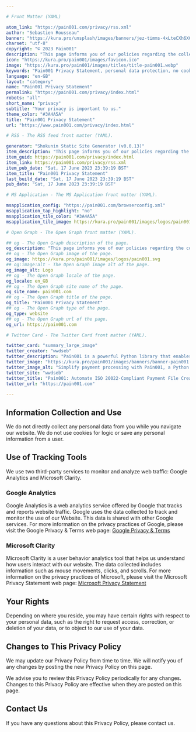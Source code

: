 ```yaml
---

# Front Matter (YAML)

atom_link: "https://pain001.com/privacy/rss.xml"
author: "Sebastien Rousseau"
banner: "https://kura.pro/unsplash/images/banners/jez-timms-4xLteCXh6X0-unsplash.jpg"
charset: "utf-8"
copyright: "© 2023 Pain001"
description: "This page informs you of our policies regarding the collection, use, and disclosure of personal data when you use our Website and the choices you have associated with that data."
icon: "https://kura.pro/pain001/images/favicon.ico"
image: "https://kura.pro/pain001/images/titles/title-pain001.webp"
keywords: "Pain001 Privacy Statement, personal data protection, no cookies policy, no personal information collection, use of Google Analytics, use of Microsoft Clarity, user behavior analytics, website traffic monitoring, user data rights, privacy policy updates."
language: "en-GB"
layout: "category"
name: "Pain001 Privacy Statement"
permalink: "https://pain001.com/privacy/index.html"
robots: "all"
short_name: "privacy"
subtitle: "Your privacy is important to us."
theme_color: "#3A4A5A"
title: "Pain001 Privacy Statement"
url: "https://www.pain001.com/privacy/index.html"

# RSS - The RSS feed front matter (YAML).

generator: "Shokunin Static Site Generator (v0.0.13)"
item_description: "This page informs you of our policies regarding the collection, use, and disclosure of personal data when you use our Website and the choices you have associated with that data."
item_guid: https://pain001.com/privacy/index.html
item_link: https://pain001.com/privacy/rss.xml
item_pub_date: "Sat, 17 June 2023 23:39:19 BST"
item_title: "Pain001 Privacy Statement"
last_build_date: "Sat, 17 June 2023 23:39:19 BST"
pub_date: "Sat, 17 June 2023 23:39:19 BST"

# MS Application - The MS Application front matter (YAML).

msapplication_config: "https://pain001.com/browserconfig.xml"
msapplication_tap_highlight: "no"
msapplication_tile_color: "#3A4A5A"
msapplication_tile_image: https://kura.pro/pain001/images/logos/pain001.svg

# Open Graph - The Open Graph front matter (YAML).

## og - The Open Graph description of the page.
og_description: "This page informs you of our policies regarding the collection, use, and disclosure of personal data when you use our Website and the choices you have associated with that data."
## og - The Open Graph image of the page.
og_image: https://kura.pro/pain001/images/logos/pain001.svg
## og:image:alt - The Open Graph image alt of the page.
og_image_alt: Logo
## og - The Open Graph locale of the page.
og_locale: en_GB
## og - The Open Graph site name of the page.
og_site_name: pain001.com
## og - The Open Graph title of the page.
og_title: "Pain001 Privacy Statement"
## og - The Open Graph type of the page.
og_type: website
## og - The Open Graph url of the page.
og_url: https://pain001.com

# Twitter Card - The Twitter Card front matter (YAML).

twitter_card: "summary_large_image"
twitter_creator: "wwdseb"
twitter_description: "Pain001 is a powerful Python library that enables you to create ISO 20022-compliant payment files directly from CSV or SQLite Data Files."
twitter_image: "https://kura.pro/pain001/images/banners/banner-pain001.png"
twitter_image_alt: "Simplify payment processing with Pain001, a Python library automating ISO 20022-compliant file creation"
twitter_site: "wwdseb"
twitter_title: "Pain001: Automate ISO 20022-Compliant Payment File Creation."
twitter_url: "https://pain001.com"

---
```


## Information Collection and Use

We do not directly collect any personal data from you while you navigate our website. We do not use cookies for logic or save any personal information from a user.

## Use of Tracking Tools

We use two third-party services to monitor and analyze web traffic: Google Analytics and Microsoft Clarity.

### Google Analytics

Google Analytics is a web analytics service offered by Google that tracks and reports website traffic. Google uses the data collected to track and monitor the use of our Website. This data is shared with other Google services. For more information on the privacy practices of Google, please visit the Google Privacy & Terms web page: [Google Privacy & Terms](https://policies.google.com/privacy)

### Microsoft Clarity

Microsoft Clarity is a user behavior analytics tool that helps us understand how users interact with our website. The data collected includes information such as mouse movements, clicks, and scrolls. For more information on the privacy practices of Microsoft, please visit the Microsoft Privacy Statement web page: [Microsoft Privacy Statement](https://privacy.microsoft.com/en-us/privacystatement)

## Your Rights

Depending on where you reside, you may have certain rights with respect to your personal data, such as the right to request access, correction, or deletion of your data, or to object to our use of your data.

## Changes to This Privacy Policy

We may update our Privacy Policy from time to time. We will notify you of any changes by posting the new Privacy Policy on this page.

We advise you to review this Privacy Policy periodically for any changes. Changes to this Privacy Policy are effective when they are posted on this page.

## Contact Us

If you have any questions about this Privacy Policy, please contact us.
